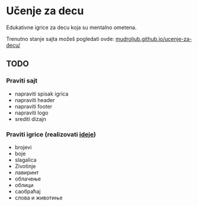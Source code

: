 # Učenje za decu

Edukativne igrice za decu koja su mentalno ometena.

Trenutno stanje sajta možeš pogledati ovde: [mudroljub.github.io/ucenje-za-decu/](https://mudroljub.github.io/ucenje-za-decu/)

## TODO

### Praviti sajt

* napraviti spisak igrica
* napraviti header
* napraviti footer
* napraviti logo
* srediti dizajn

### Praviti igrice (realizovati [ideje](IDEJE.md))

* brojevi
* boje
* slagalica
* Zivotinje
* лавиринт
* облачење
* облици
* саобраћај
* слова и животиње
